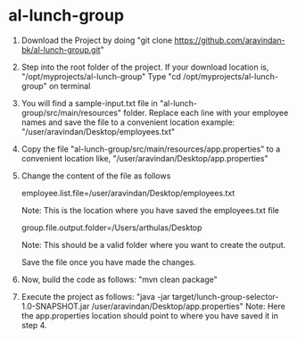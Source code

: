 # al-lunch-group

1. Download the Project by doing "git clone https://github.com/aravindan-bk/al-lunch-group.git"
2. Step into the root folder of the project. If your download location is, "/opt/myprojects/al-lunch-group"
   Type "cd /opt/myprojects/al-lunch-group" on terminal

3. You will find a sample-input.txt file in "al-lunch-group/src/main/resources" folder.
   Replace each line with your employee names and save the file to a convenient location
   example: "/user/aravindan/Desktop/employees.txt"

4. Copy the file "al-lunch-group/src/main/resources/app.properties" to a convenient location like, "/user/aravindan/Desktop/app.properties"
5. Change the content of the file as follows

    employee.list.file=/user/aravindan/Desktop/employees.txt
    
    Note: This is the location where you have saved the employees.txt file

    group.file.output.folder=/Users/arthulas/Desktop
    
    Note: This should be a valid folder where you want to create the output.

    Save the file once you have made the changes.


6. Now, build the code as follows: "mvn clean package"

7. Execute the project as follows:
"java -jar target/lunch-group-selector-1.0-SNAPSHOT.jar /user/aravindan/Desktop/app.properties"
 Note: Here the app.properties location should point to where you have saved it in step 4.
